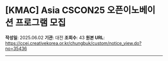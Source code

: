 # [KMAC] Asia CSCON25 오픈이노베이션 프로그램 모집

**작성일**: 2025.06.02
**기관**: 대전
**조회수**: 43
**원본 URL**: https://ccei.creativekorea.or.kr/chungbuk/custom/notice_view.do?no=35436

---


